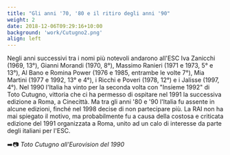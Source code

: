 ```yaml
---
title: "Gli anni '70, '80 e il ritiro degli anni '90"
weight: 2
date: 2018-12-06T09:29:16+10:00
background: 'work/Cutugno2.png'
align: left
---
```


Negli anni successivi tra i nomi più notevoli andarono all'ESC Iva Zanicchi (1969, 13°), Gianni Morandi (1970, 8°), Massimo Ranieri (1971 e 1973, 5° e 13°), Al Bano e Romina Power (1976 e 1985, entrambe le volte 7°), Mia Martini (1977 e 1992, 13° e 4°), i Ricchi e Poveri (1978, 12°) e i Jalisse (1997, 4°). Nel 1990 l'Italia ha vinto per la seconda volta con "Insieme 1992" di Toto Cutugno, vittoria che ci ha permesso di ospitare nel 1991 la successiva edizione a Roma, a Cinecittà. Ma tra gli anni '80 e '90 l'Italia fu assente in alcune edizioni, finché nel 1998 decise di non partecipare più. La RAI non ha mai spiegato il motivo, ma probabilmente fu a causa della costosa e criticata edizione del 1991 organizzata a Roma, unito ad un calo di interesse da parte degli italiani per l'ESC.

➡️📷 *Toto Cutugno all'Eurovision del 1990*